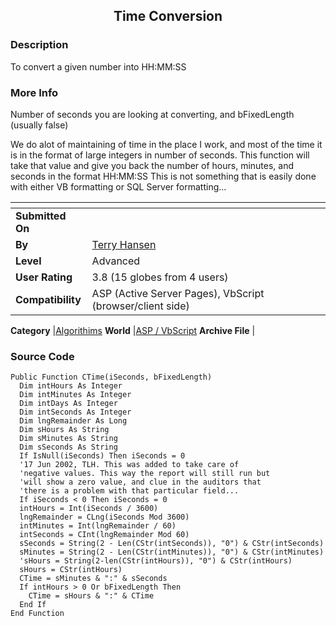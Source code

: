 ﻿<div align="center">

## Time Conversion


</div>

### Description

To convert a given number into HH:MM:SS
 
### More Info
 
Number of seconds you are looking at converting, and bFixedLength (usually false)

We do alot of maintaining of time in the place I work, and most of the time it is in the format of large integers in number of seconds. This function will take that value and give you back the number of hours, minutes, and seconds in the format HH:MM:SS This is not something that is easily done with either VB formatting or SQL Server formatting...


<span>             |<span>
---                |---
**Submitted On**   |
**By**             |[Terry Hansen](https://github.com/Planet-Source-Code/PSCIndex/blob/master/ByAuthor/terry-hansen.md)
**Level**          |Advanced
**User Rating**    |3.8 (15 globes from 4 users)
**Compatibility**  |ASP \(Active Server Pages\), VbScript \(browser/client side\)

**Category**       |[Algorithims](https://github.com/Planet-Source-Code/PSCIndex/blob/master/ByCategory/algorithims__4-29.md)
**World**          |[ASP / VbScript](https://github.com/Planet-Source-Code/PSCIndex/blob/master/ByWorld/asp-vbscript.md)
**Archive File**   |[](https://github.com/Planet-Source-Code/terry-hansen-time-conversion__4-7642/archive/master.zip)





### Source Code

```
Public Function CTime(iSeconds, bFixedLength)
  Dim intHours As Integer
  Dim intMinutes As Integer
  Dim intDays As Integer
  Dim intSeconds As Integer
  Dim lngRemainder As Long
  Dim sHours As String
  Dim sMinutes As String
  Dim sSeconds As String
  If IsNull(iSeconds) Then iSeconds = 0
  '17 Jun 2002, TLH. This was added to take care of
  'negative values. This way the report will still run but
  'will show a zero value, and clue in the auditors that
  'there is a problem with that particular field...
  If iSeconds < 0 Then iSeconds = 0
  intHours = Int(iSeconds / 3600)
  lngRemainder = CLng(iSeconds Mod 3600)
  intMinutes = Int(lngRemainder / 60)
  intSeconds = CInt(lngRemainder Mod 60)
  sSeconds = String(2 - Len(CStr(intSeconds)), "0") & CStr(intSeconds)
  sMinutes = String(2 - Len(CStr(intMinutes)), "0") & CStr(intMinutes)
  'sHours = String(2-len(CStr(intHours)), "0") & CStr(intHours)
  sHours = CStr(intHours)
  CTime = sMinutes & ":" & sSeconds
  If intHours > 0 Or bFixedLength Then
    CTime = sHours & ":" & CTime
  End If
End Function
```

